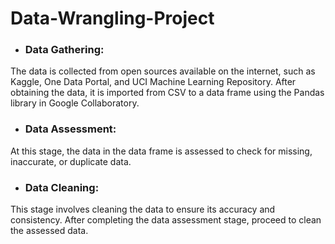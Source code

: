 # Data-Wrangling-Project

 - ### Data Gathering:
The data is collected from open sources available on the internet, such as Kaggle, One Data Portal, and UCI Machine Learning Repository. After obtaining the data, it is imported from CSV to a data frame using the Pandas library in Google Collaboratory.

- ### Data Assessment:
At this stage, the data in the data frame is assessed to check for missing, inaccurate, or duplicate data.

- ### Data Cleaning:
This stage involves cleaning the data to ensure its accuracy and consistency. After completing the data assessment stage, proceed to clean the assessed data.
